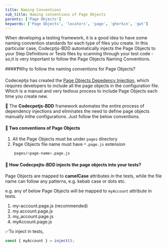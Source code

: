 ```yaml
---
title: Naming Conventions
sub_title: Naming conventions of Page Objects
parents: ['Page Objects']
keywords: ['Page Objects', 'locators', 'page', 'gherkin', 'gwt']
---
```


When developing a testing framework, it is a good idea to have some naming convention standards for each type of files you create. In this particular case, Codecptjs-BDD automatically injects the Page Objects to your Step Definitions or Tests files by scanning through your test code - so,it is very important to follow the Page Objects Naming Conventions.

####❓Why to follow the naming conventions for Page Objects?

Codeceptjs has created the [Page Objects Depedency Injection](https://codecept.io/pageobjects/#dependency-injection), which requires developers to include all the page objects in the configuration file. Which is a manual and very tedious process to include Page Objects each time you create new.

💯 The **Codecpetjs-BDD** framework automates the entire process of dependency injections and eliminates the need to define page objects manually inthe configurations. Just follow the below conventions.

#### 🌈 Two conventions of Page Objects

1. All the Page Objects must be under `pages` directory
2. Page Objects file name must have `*.page.js` extension

```bash
    pages/<page-name>.page.js
```

#### 🔎 How Codecpejts-BDD injects the page objects into your tests?

Page Objects are mapped to **camelCase** attributes in the tests, while the file name can follow any patterns, e.g. kebab case or dots etc.

e.g. any of below Page Objects will be mapped to `myAccount` attribute in tests.

1. my-account.page.js (recommended)
1. my.account.page.js
1. my_account.page.js
1. myAccount.page.js

✅To inject in tests,

```javascript
const { myAccount } = inject();
```
